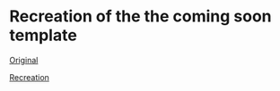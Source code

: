 # Recreation of the the coming soon template

[Original](https://www.w3schools.com/w3css/tryw3css_templates_coming_soon.htm)

[Recreation](https://github.com/Salondar/responsive_design_practise/coming_soon_template)